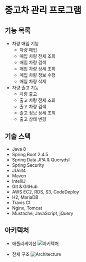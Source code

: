 # 중고차 관리 프로그램
## 기능 목록
* 차량 매입 기능
  * 차량 매입
  * 매입 차량 전체 조회
  * 매입 차량 검색
  * 매입 차량 상세 조회
  * 매입 차량 정보 수정
  * 매입 차량 삭제
* 차량 출고 기능
  * 차량 출고
  * 출고 차량 전체 조회
  * 출고 차량 검색
  * 출고 정보 상세 조회
  * 출고 상태 변경

## 기술 스택
* Java 8
* Spring Boot 2.4.5
* Spring Data JPA & Querydsl
* Spring Security
* JUnit4
* Maven
* IntelliJ
* Git & GitHub
* AWS EC2, RDS, S3, CodeDeploy
* H2, MariaDB
* Travis CI
* Nginx, Tomcat
* Mustache, JavaScript, jQuery

## 아키텍처
* 애플리케이션
![아키텍처](https://raw.githubusercontent.com/smpark1020/tistory/master/%EC%82%AC%EC%9D%B4%EB%93%9C%ED%94%84%EB%A1%9C%EC%A0%9D%ED%8A%B8/%EC%95%84%ED%82%A4%ED%85%8D%EC%B2%98.png)

* 전체 구조
![Architecture](https://raw.githubusercontent.com/smpark1020/used-car-admin/master/Architecture.PNG)
